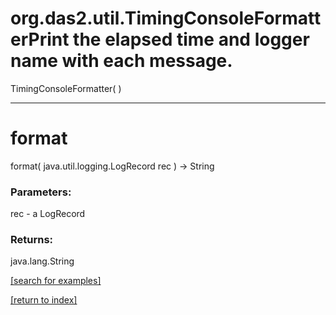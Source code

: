 # org.das2.util.TimingConsoleFormatterPrint the elapsed time and logger name with each message.
TimingConsoleFormatter( )


***
<a name="format"></a>
# format
format( java.util.logging.LogRecord rec ) &rarr; String



### Parameters:
rec - a LogRecord

### Returns:
java.lang.String


<a href="https://github.com/autoplot/dev/search?q=format&unscoped_q=format">[search for examples]</a>

<a href="https://github.com/autoplot/documentation/blob/master/javadoc/index-all.md">[return to index]</a>

